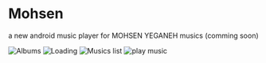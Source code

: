 # Mohsen
a new android music player for MOHSEN YEGANEH musics (comming soon)

![Albums](https://s16.picofile.com/file/8421608826/Screenshot_20210116_203512_Mohsen.jpg)
![Loading](https://s17.picofile.com/file/8421608784/Screenshot_20210116_203452_Mohsen.jpg)
![Musics list](https://s17.picofile.com/file/8421608834/Screenshot_20210116_203518_Mohsen.jpg)
![play music](https://s16.picofile.com/file/8421608876/Screenshot_20210116_203529_Mohsen.jpg)
